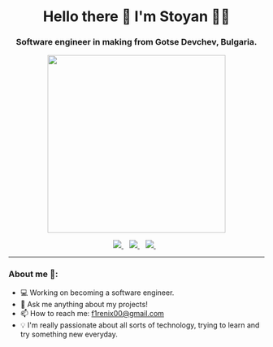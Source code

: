 <h1 align='center'>
  Hello there 👋 I'm Stoyan 👨‍💻
</h1>
<h3 align='center'>
  Software engineer in making from Gotse Devchev, Bulgaria.
</h3>
<p align='center'>
  <img src="https://github-readme-stats.vercel.app/api?username=stoyantsiparov&show_icons=true&count_private=true&theme=darcula" width="350"></a>
</p>
<p align='center'>
  <a href="https://t.me/f1renix">
    <img src="https://img.shields.io/badge/Telegram-2CA5E0?style=for-the-badge&logo=telegram&logoColor=white" />        
  </a>&nbsp;&nbsp;
  <a href="mailto:f1renix00@gmail.com">
    <img src="https://img.shields.io/badge/Gmail-D14836?style=for-the-badge&logo=gmail&logoColor=white" />        
  </a>&nbsp;&nbsp;
  <a href="https://stackoverflow.com/users/21890533/stoyan-tsiparov">
    <img src="https://img.shields.io/badge/Stack_Overflow-FE7A16?style=for-the-badge&logo=stack-overflow&logoColor=white" />        
  </a>&nbsp;&nbsp;
</p>

---

<h3>About me 👻:</h3>

- 💻 Working on becoming a software engineer.
- 💬 Ask me anything about my projects!
- 📫 How to reach me: f1renix00@gmail.com
- 💡 I'm really passionate about all sorts of technology, trying to learn and try something new everyday.
